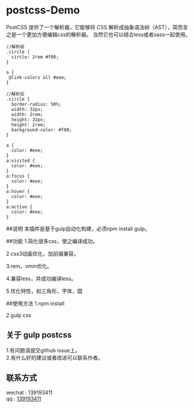 # postcss-Demo

PostCSS 提供了一个解析器，它能够将 CSS 解析成抽象语法树（AST），简而言之是一个更加方便编辑css的解析器。
当然它也可以结合less或者sass一起使用。

~~~
//解析前
.circle {
  circle: 2rem #f00;
}

a {
 @link-colors all #eee;
}

//解析后
.circle {
  border-radius: 50%;
  width: 32px;
  width: 2rem;
  height: 32px;
  height: 2rem;
  background-color: #f00;
}

a {
  color: #eee;
}
a:visited {
  color: #eee;
}
a:focus {
  color: #eee;
}
a:hover {
  color: #eee;
}
a:active {
  color: #eee;
}
~~~


##说明
本插件是基于gulp自动化构建，必须npm install gulp。

##功能
1.简化很多css，使之编译成功。

2.css3动画优化，加前缀兼容。

3.rem，vmin优化。

4.兼容less，并成功编译less。

5.优化特性，如三角形，字体，圆

##使用方法
1.npm install

2.gulp css


## 关于 gulp postcss
1.有问题请提交github issue上。<br>
2.有什么好的建议或者改进可以联系作者。

## 联系方式
wechat : 139193411<br>
qq : [139193411](http://wpa.qq.com/msgrd?v=3&uin=139193411&site=qq&menu=yes)